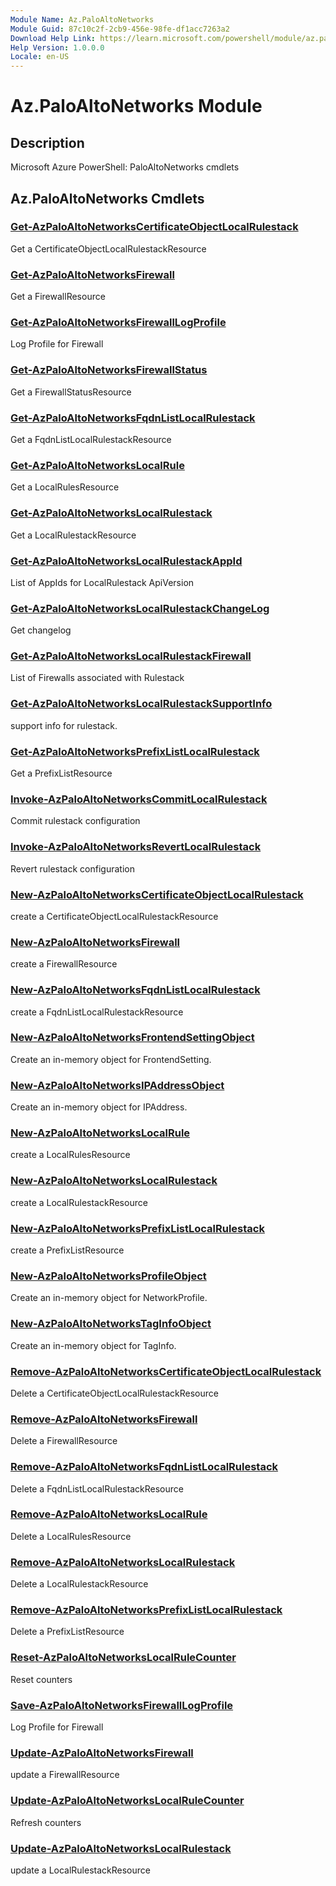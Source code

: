```yaml
---
Module Name: Az.PaloAltoNetworks
Module Guid: 87c10c2f-2cb9-456e-98fe-df1acc7263a2
Download Help Link: https://learn.microsoft.com/powershell/module/az.paloaltonetworks
Help Version: 1.0.0.0
Locale: en-US
---
```


# Az.PaloAltoNetworks Module
## Description
Microsoft Azure PowerShell: PaloAltoNetworks cmdlets

## Az.PaloAltoNetworks Cmdlets
### [Get-AzPaloAltoNetworksCertificateObjectLocalRulestack](Get-AzPaloAltoNetworksCertificateObjectLocalRulestack.md)
Get a CertificateObjectLocalRulestackResource

### [Get-AzPaloAltoNetworksFirewall](Get-AzPaloAltoNetworksFirewall.md)
Get a FirewallResource

### [Get-AzPaloAltoNetworksFirewallLogProfile](Get-AzPaloAltoNetworksFirewallLogProfile.md)
Log Profile for Firewall

### [Get-AzPaloAltoNetworksFirewallStatus](Get-AzPaloAltoNetworksFirewallStatus.md)
Get a FirewallStatusResource

### [Get-AzPaloAltoNetworksFqdnListLocalRulestack](Get-AzPaloAltoNetworksFqdnListLocalRulestack.md)
Get a FqdnListLocalRulestackResource

### [Get-AzPaloAltoNetworksLocalRule](Get-AzPaloAltoNetworksLocalRule.md)
Get a LocalRulesResource

### [Get-AzPaloAltoNetworksLocalRulestack](Get-AzPaloAltoNetworksLocalRulestack.md)
Get a LocalRulestackResource

### [Get-AzPaloAltoNetworksLocalRulestackAppId](Get-AzPaloAltoNetworksLocalRulestackAppId.md)
List of AppIds for LocalRulestack ApiVersion

### [Get-AzPaloAltoNetworksLocalRulestackChangeLog](Get-AzPaloAltoNetworksLocalRulestackChangeLog.md)
Get changelog

### [Get-AzPaloAltoNetworksLocalRulestackFirewall](Get-AzPaloAltoNetworksLocalRulestackFirewall.md)
List of Firewalls associated with Rulestack

### [Get-AzPaloAltoNetworksLocalRulestackSupportInfo](Get-AzPaloAltoNetworksLocalRulestackSupportInfo.md)
support info for rulestack.

### [Get-AzPaloAltoNetworksPrefixListLocalRulestack](Get-AzPaloAltoNetworksPrefixListLocalRulestack.md)
Get a PrefixListResource

### [Invoke-AzPaloAltoNetworksCommitLocalRulestack](Invoke-AzPaloAltoNetworksCommitLocalRulestack.md)
Commit rulestack configuration

### [Invoke-AzPaloAltoNetworksRevertLocalRulestack](Invoke-AzPaloAltoNetworksRevertLocalRulestack.md)
Revert rulestack configuration

### [New-AzPaloAltoNetworksCertificateObjectLocalRulestack](New-AzPaloAltoNetworksCertificateObjectLocalRulestack.md)
create a CertificateObjectLocalRulestackResource

### [New-AzPaloAltoNetworksFirewall](New-AzPaloAltoNetworksFirewall.md)
create a FirewallResource

### [New-AzPaloAltoNetworksFqdnListLocalRulestack](New-AzPaloAltoNetworksFqdnListLocalRulestack.md)
create a FqdnListLocalRulestackResource

### [New-AzPaloAltoNetworksFrontendSettingObject](New-AzPaloAltoNetworksFrontendSettingObject.md)
Create an in-memory object for FrontendSetting.

### [New-AzPaloAltoNetworksIPAddressObject](New-AzPaloAltoNetworksIPAddressObject.md)
Create an in-memory object for IPAddress.

### [New-AzPaloAltoNetworksLocalRule](New-AzPaloAltoNetworksLocalRule.md)
create a LocalRulesResource

### [New-AzPaloAltoNetworksLocalRulestack](New-AzPaloAltoNetworksLocalRulestack.md)
create a LocalRulestackResource

### [New-AzPaloAltoNetworksPrefixListLocalRulestack](New-AzPaloAltoNetworksPrefixListLocalRulestack.md)
create a PrefixListResource

### [New-AzPaloAltoNetworksProfileObject](New-AzPaloAltoNetworksProfileObject.md)
Create an in-memory object for NetworkProfile.

### [New-AzPaloAltoNetworksTagInfoObject](New-AzPaloAltoNetworksTagInfoObject.md)
Create an in-memory object for TagInfo.

### [Remove-AzPaloAltoNetworksCertificateObjectLocalRulestack](Remove-AzPaloAltoNetworksCertificateObjectLocalRulestack.md)
Delete a CertificateObjectLocalRulestackResource

### [Remove-AzPaloAltoNetworksFirewall](Remove-AzPaloAltoNetworksFirewall.md)
Delete a FirewallResource

### [Remove-AzPaloAltoNetworksFqdnListLocalRulestack](Remove-AzPaloAltoNetworksFqdnListLocalRulestack.md)
Delete a FqdnListLocalRulestackResource

### [Remove-AzPaloAltoNetworksLocalRule](Remove-AzPaloAltoNetworksLocalRule.md)
Delete a LocalRulesResource

### [Remove-AzPaloAltoNetworksLocalRulestack](Remove-AzPaloAltoNetworksLocalRulestack.md)
Delete a LocalRulestackResource

### [Remove-AzPaloAltoNetworksPrefixListLocalRulestack](Remove-AzPaloAltoNetworksPrefixListLocalRulestack.md)
Delete a PrefixListResource

### [Reset-AzPaloAltoNetworksLocalRuleCounter](Reset-AzPaloAltoNetworksLocalRuleCounter.md)
Reset counters

### [Save-AzPaloAltoNetworksFirewallLogProfile](Save-AzPaloAltoNetworksFirewallLogProfile.md)
Log Profile for Firewall

### [Update-AzPaloAltoNetworksFirewall](Update-AzPaloAltoNetworksFirewall.md)
update a FirewallResource

### [Update-AzPaloAltoNetworksLocalRuleCounter](Update-AzPaloAltoNetworksLocalRuleCounter.md)
Refresh counters

### [Update-AzPaloAltoNetworksLocalRulestack](Update-AzPaloAltoNetworksLocalRulestack.md)
update a LocalRulestackResource

